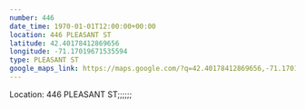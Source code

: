 ```yaml
---
number: 446
date_time: 1970-01-01T12:00:00+00:00
location: 446 PLEASANT ST
latitude: 42.40178412869656
longitude: -71.17019671535594
type: PLEASANT ST
google_maps_link: https://maps.google.com/?q=42.40178412869656,-71.17019671535594
---
```


Location: 446 PLEASANT ST;;;;;;

